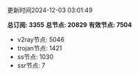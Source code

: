 更新时间2024-12-03 03:01:49

**总订阅: 3355**
**总节点: 20829**
**有效节点: 7504**
- v2ray节点: 5046
- trojan节点: 1421
- ss节点: 1030
- ssr节点: 7

